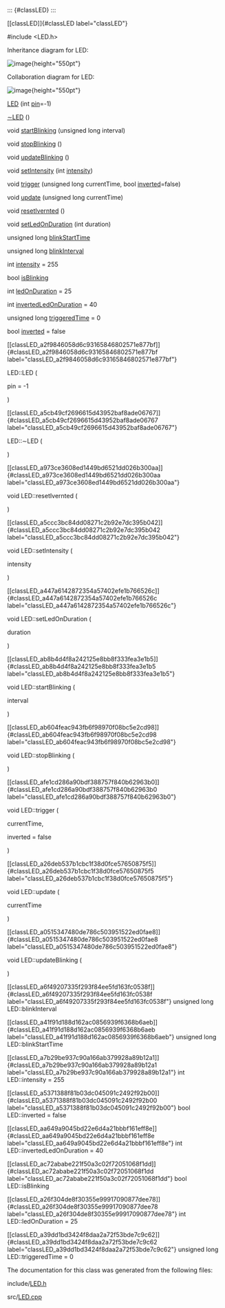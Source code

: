 ::: {#classLED}
:::

[\[classLED\]]{#classLED label="classLED"}

\#include $<$LED.h$>$

Inheritance diagram for LED:

![image](classLED__inherit__graph){height="550pt"}

Collaboration diagram for LED:

![image](classLED__coll__graph){height="550pt"}

[LED](#classLED_a2f9846058d6c93165846802571e877bf) (int
[pin](#classPin_acf35726490e8ccea7fdeeeb57144bf6d)=-1)

[$\sim$LED](#classLED_a5cb49cf2696615d43952baf8ade06767) ()

void [startBlinking](#classLED_ab8b4d4f8a242125e8bb8f333fea3e1b5)
(unsigned long interval)

void [stopBlinking](#classLED_ab604feac943fb6f98970f08bc5e2cd98) ()

void [updateBlinking](#classLED_a0515347480de786c503951522ed0fae8) ()

void [setIntensity](#classLED_a5ccc3bc84dd08271c2b92e7dc395b042) (int
[intensity](#classLED_a7b29be937c90a166ab379928a89b12a1))

void [trigger](#classLED_afe1cd286a90bdf388757f840b62963b0) (unsigned
long currentTime, bool
[inverted](#classLED_a5371388f81b03dc045091c2492f92b00)=false)

void [update](#classLED_a26deb537b1cbc1f38d0fce57650875f5) (unsigned
long currentTime)

void [resetIvernted](#classLED_a973ce3608ed1449bd6521dd026b300aa) ()

void [setLedOnDuration](#classLED_a447a6142872354a57402efe1b766526c)
(int duration)

unsigned long
[blinkStartTime](#classLED_a41f91d188d162ac0856939f6368b6aeb)

unsigned long
[blinkInterval](#classLED_a6f49207335f293f84ee5fd163fc0538f)

int [intensity](#classLED_a7b29be937c90a166ab379928a89b12a1) = 255

bool [isBlinking](#classLED_ac72ababe221f50a3c02f72051068f1dd)

int [ledOnDuration](#classLED_a26f304de8f30355e99917090877dee78) = 25

int [invertedLedOnDuration](#classLED_aa649a9045bd22e6d4a21bbbf161eff8e)
= 40

unsigned long
[triggeredTime](#classLED_a39dd1bd3424f8daa2a72f53bde7c9c62) = 0

bool [inverted](#classLED_a5371388f81b03dc045091c2492f92b00) = false

[\[classLED\_a2f9846058d6c93165846802571e877bf\]]{#classLED_a2f9846058d6c93165846802571e877bf
label="classLED_a2f9846058d6c93165846802571e877bf"}

LED::LED (

pin = -1

)

[\[classLED\_a5cb49cf2696615d43952baf8ade06767\]]{#classLED_a5cb49cf2696615d43952baf8ade06767
label="classLED_a5cb49cf2696615d43952baf8ade06767"}

LED::$\sim$LED (

)

[\[classLED\_a973ce3608ed1449bd6521dd026b300aa\]]{#classLED_a973ce3608ed1449bd6521dd026b300aa
label="classLED_a973ce3608ed1449bd6521dd026b300aa"}

void LED::resetIvernted (

)

[\[classLED\_a5ccc3bc84dd08271c2b92e7dc395b042\]]{#classLED_a5ccc3bc84dd08271c2b92e7dc395b042
label="classLED_a5ccc3bc84dd08271c2b92e7dc395b042"}

void LED::setIntensity (

intensity

)

[\[classLED\_a447a6142872354a57402efe1b766526c\]]{#classLED_a447a6142872354a57402efe1b766526c
label="classLED_a447a6142872354a57402efe1b766526c"}

void LED::setLedOnDuration (

duration

)

[\[classLED\_ab8b4d4f8a242125e8bb8f333fea3e1b5\]]{#classLED_ab8b4d4f8a242125e8bb8f333fea3e1b5
label="classLED_ab8b4d4f8a242125e8bb8f333fea3e1b5"}

void LED::startBlinking (

interval

)

[\[classLED\_ab604feac943fb6f98970f08bc5e2cd98\]]{#classLED_ab604feac943fb6f98970f08bc5e2cd98
label="classLED_ab604feac943fb6f98970f08bc5e2cd98"}

void LED::stopBlinking (

)

[\[classLED\_afe1cd286a90bdf388757f840b62963b0\]]{#classLED_afe1cd286a90bdf388757f840b62963b0
label="classLED_afe1cd286a90bdf388757f840b62963b0"}

void LED::trigger (

currentTime,

inverted = false

)

[\[classLED\_a26deb537b1cbc1f38d0fce57650875f5\]]{#classLED_a26deb537b1cbc1f38d0fce57650875f5
label="classLED_a26deb537b1cbc1f38d0fce57650875f5"}

void LED::update (

currentTime

)

[\[classLED\_a0515347480de786c503951522ed0fae8\]]{#classLED_a0515347480de786c503951522ed0fae8
label="classLED_a0515347480de786c503951522ed0fae8"}

void LED::updateBlinking (

)

[\[classLED\_a6f49207335f293f84ee5fd163fc0538f\]]{#classLED_a6f49207335f293f84ee5fd163fc0538f
label="classLED_a6f49207335f293f84ee5fd163fc0538f"} unsigned long
LED::blinkInterval

[\[classLED\_a41f91d188d162ac0856939f6368b6aeb\]]{#classLED_a41f91d188d162ac0856939f6368b6aeb
label="classLED_a41f91d188d162ac0856939f6368b6aeb"} unsigned long
LED::blinkStartTime

[\[classLED\_a7b29be937c90a166ab379928a89b12a1\]]{#classLED_a7b29be937c90a166ab379928a89b12a1
label="classLED_a7b29be937c90a166ab379928a89b12a1"} int LED::intensity =
255

[\[classLED\_a5371388f81b03dc045091c2492f92b00\]]{#classLED_a5371388f81b03dc045091c2492f92b00
label="classLED_a5371388f81b03dc045091c2492f92b00"} bool LED::inverted =
false

[\[classLED\_aa649a9045bd22e6d4a21bbbf161eff8e\]]{#classLED_aa649a9045bd22e6d4a21bbbf161eff8e
label="classLED_aa649a9045bd22e6d4a21bbbf161eff8e"} int
LED::invertedLedOnDuration = 40

[\[classLED\_ac72ababe221f50a3c02f72051068f1dd\]]{#classLED_ac72ababe221f50a3c02f72051068f1dd
label="classLED_ac72ababe221f50a3c02f72051068f1dd"} bool LED::isBlinking

[\[classLED\_a26f304de8f30355e99917090877dee78\]]{#classLED_a26f304de8f30355e99917090877dee78
label="classLED_a26f304de8f30355e99917090877dee78"} int
LED::ledOnDuration = 25

[\[classLED\_a39dd1bd3424f8daa2a72f53bde7c9c62\]]{#classLED_a39dd1bd3424f8daa2a72f53bde7c9c62
label="classLED_a39dd1bd3424f8daa2a72f53bde7c9c62"} unsigned long
LED::triggeredTime = 0

The documentation for this class was generated from the following files:

include/[LED.h](#LED_8h)

src/[LED.cpp](#LED_8cpp)

